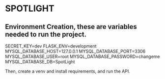 # SPOTLIGHT


## Environment Creation, these are variables needed to run the project. 
SECRET_KEY=dev
FLASK_ENV=development
MYSQL_DATABASE_HOST=127.0.0.1
MYSQL_DATABASE_PORT=3306
MYSQL_DATABASE_USER=root
MYSQL_DATABASE_PASSWORD=changeme
MYSQL_DATABASE_DB=SpotLight

Then, create a venv and install requirements, and run the API. 
